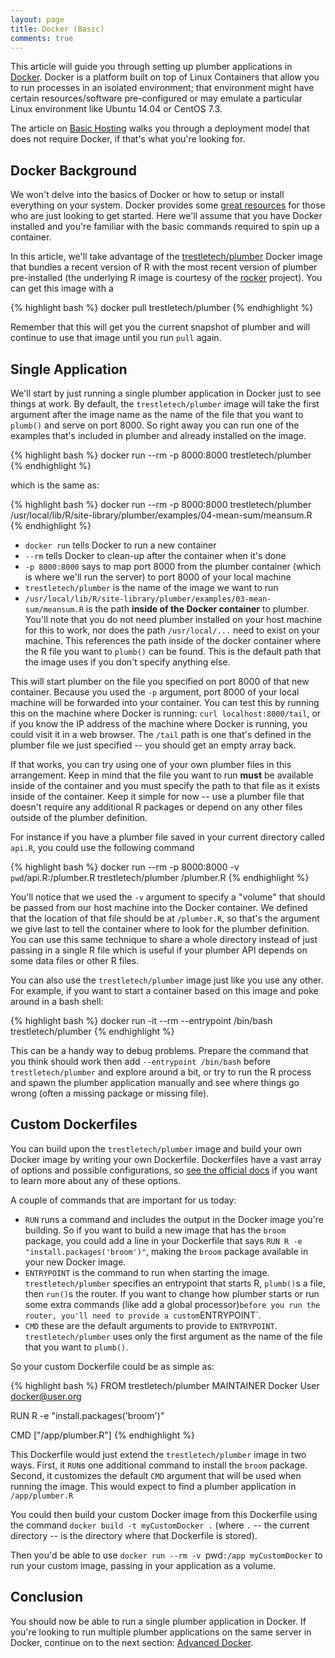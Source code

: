 ```yaml
---
layout: page
title: Docker (Basic)
comments: true
---
```


<div class="row"><div class="col-sm-8" markdown="1">

This article will guide you through setting up plumber applications in [Docker](https://docker.io). Docker is a platform built on top of Linux Containers that allow you to run processes in an isolated environment; that environment might have certain resources/software pre-configured or may emulate a particular Linux environment like Ubuntu 14.04 or CentOS 7.3. 

The article on [Basic Hosting](./hosting) walks you through a deployment model that does not require Docker, if that's what you're looking for.

## Docker Background

We won't delve into the basics of Docker or how to setup or install everything on your system. Docker provides some [great resources](https://docs.docker.com/) for those who are just looking to get started. Here we'll assume that you have Docker installed and you're familiar with the basic commands required to spin up a container.

In this article, we'll take advantage of the [trestletech/plumber](https://hub.docker.com/r/trestletech/plumber/) Docker image that bundles a recent version of R with the most recent version of plumber pre-installed (the underlying R image is courtesy of the [rocker](https://github.com/rocker-org/rocker) project). You can get this image with a 

{% highlight bash %}
docker pull trestletech/plumber
{% endhighlight %}

Remember that this will get you the current snapshot of plumber and will continue to use that image until you run `pull` again.

## Single Application

We'll start by just running a single plumber application in Docker just to see things at work. By default, the `trestletech/plumber` image will take the first argument after the image name as the name of the file that you want to `plumb()` and serve on port 8000. So right away you can run one of the examples that's included in plumber and already installed on the image.

{% highlight bash %}
docker run --rm -p 8000:8000 trestletech/plumber
{% endhighlight %}

which is the same as:

{% highlight bash %}
docker run --rm -p 8000:8000 trestletech/plumber /usr/local/lib/R/site-library/plumber/examples/04-mean-sum/meansum.R
{% endhighlight %}


 - `docker run` tells Docker to run a new container
 - `--rm` tells Docker to clean-up after the container when it's done
 - `-p 8000:8000` says to map port 8000 from the plumber container (which is where we'll run the server) to port 8000 of your local machine
 - `trestletech/plumber` is the name of the image we want to run
 - `/usr/local/lib/R/site-library/plumber/examples/03-mean-sum/meansum.R` is the path **inside of the Docker container** to plumber. You'll note that you do not need plumber installed on your host machine for this to work, nor does the path `/usr/local/...` need to exist on your machine. This references the path inside of the docker container where the R file you want to `plumb()` can be found. This is the default path that the image uses if you don't specify anything else.

 This will start plumber on the file you specified on port 8000 of that new container. Because you used the `-p` argument, port 8000 of your local machine will be forwarded into your container. You can test this by running this on the machine where Docker is running: `curl localhost:8000/tail`, or if you know the IP address of the machine where Docker is running, you could visit it in a web browser. The `/tail` path is one that's defined in the plumber file we just specified -- you should get an empty array back.

If that works, you can try using one of your own plumber files in this arrangement. Keep in mind that the file you want to run **must** be available inside of the container and you must specify the path to that file as it exists inside of the container. Keep it simple for now -- use a plumber file that doesn't require any additional R packages or depend on any other files outside of the plumber definition.

For instance if you have a plumber file saved in your current directory called `api.R`, you could use the following command

{% highlight bash %}
docker run --rm -p 8000:8000 -v `pwd`/api.R:/plumber.R trestletech/plumber /plumber.R
{% endhighlight %}

You'll notice that we used the `-v` argument to specify a "volume" that should be passed from our host machine into the Docker container. We defined that the location of that file should be at `/plumber.R`, so that's the argument we give last to tell the container where to look for the plumber definition. You can use this same technique to share a whole directory instead of just passing in a single R file which is useful if your plumber API depends on some data files or other R files.

 You can also use the `trestletech/plumber` image just like you use any other. For example, if you want to start a container based on this image and poke around in a bash shell:

{% highlight bash %}
docker run -it --rm --entrypoint /bin/bash trestletech/plumber
{% endhighlight %}

This can be a handy way to debug problems. Prepare the command that you think should work then add `--entrypoint /bin/bash` before `trestletech/plumber` and explore around a bit, or try to run the R process and spawn the plumber application manually and see where things go wrong (often a missing package or missing file).

## Custom Dockerfiles

You can build upon the `trestletech/plumber` image and build your own Docker image by writing your own Dockerfile. Dockerfiles have a vast array of options and possible configurations, so [see the official docs](https://docs.docker.com/engine/reference/builder/) if you want to learn more about any of these options.

A couple of commands that are important for us today:

 - `RUN` runs a command and includes the output in the Docker image you're building. So if you want to build a new image that has the `broom` package, you could add a line in your Dockerfile that says `RUN R -e "install.packages('broom')"`, making the `broom` package available in your new Docker image.
 - `ENTRYPOINT` is the command to run when starting the image. `trestletech/plumber` specifies an entrypoint that starts R, `plumb()`s a file, then `run()`s the router. If you want to change how plumber starts or run some extra commands (like add a global processor)` before you run the router, you'll need to provide a custom `ENTRYPOINT`.
 - `CMD` these are the default arguments to provide to `ENTRYPOINT`. `trestletech/plumber` uses only the first argument as the name of the file that you want to `plumb()`.

So your custom Dockerfile could be as simple as:

{% highlight bash %}
FROM trestletech/plumber
MAINTAINER Docker User <docker@user.org>

RUN R -e "install.packages('broom')"

CMD ["/app/plumber.R"]
{% endhighlight %}

This Dockerfile would just extend the `trestletech/plumber` image in two ways. First, it `RUN`s one additional command to install the `broom` package. Second, it customizes the default `CMD` argument that will be used when running the image. This would expect to find a plumber application in `/app/plumber.R`

You could then build your custom Docker image from this Dockerfile using the command `docker build -t myCustomDocker .` (where `.` -- the current directory -- is the directory where that Dockerfile is stored).

Then you'd be able to use `docker run --rm -v `pwd`:/app myCustomDocker` to run your custom image, passing in your application as a volume.

## Conclusion

You should now be able to run a single plumber application in Docker. If you're looking to run multiple plumber applications on the same server in Docker, continue on to the next section: [Advanced Docker](./advanced-docker).

</div>
